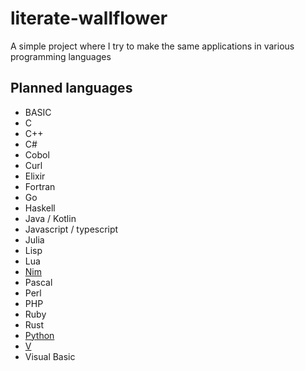 # literate-wallflower
A simple project where I try to make the same applications in various programming languages

## Planned languages
- BASIC
- C
- C++
- C#
- Cobol
- Curl
- Elixir 
- Fortran
- Go
- Haskell
- Java / Kotlin
- Javascript / typescript
- Julia 
- Lisp
- Lua
- [Nim](https://nim-lang.org/)
- Pascal
- Perl
- PHP
- Ruby
- Rust
- [Python](https://www.python.org/)
- [V](https://vlang.io/)
- Visual Basic
